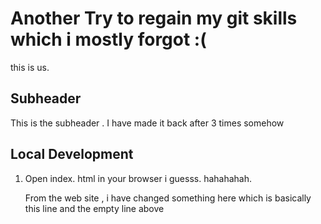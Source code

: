 # Another Try to regain my git skills which i mostly forgot :(

this is us. 

 
 ## Subheader
 This is the subheader . I have made it back after 3 times somehow

 

 ## Local Development
 1. Open index. html in your browser i guesss. hahahahah.

    From the web site , i have changed something here which is basically this line and the empty line above
    

